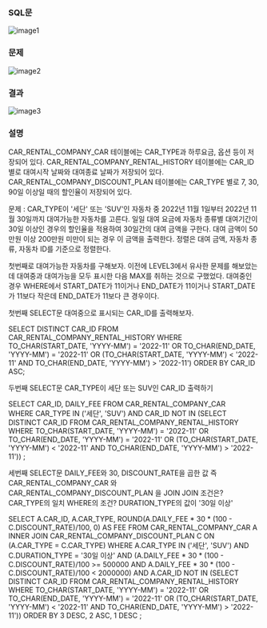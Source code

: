 ### SQL문
![image1](https://user-images.githubusercontent.com/123911778/263562609-13d0f801-802f-4b10-a5f5-30c8357b92f4.PNG)

### 문제  
![image2](https://user-images.githubusercontent.com/123911778/263562611-0c443453-773a-4d85-b796-f8479ed87a54.PNG)

### 결과
![image3](https://user-images.githubusercontent.com/123911778/263562613-98d84913-7a46-4335-b92a-4d9bcfdb47a2.PNG)

### 설명
CAR_RENTAL_COMPANY_CAR 테이블에는 CAR_TYPE과 하루요금, 옵션 등이 저장되어 있다.
CAR_RENTAL_COMPANY_RENTAL_HISTORY 테이블에는 CAR_ID별로 대여시작 날짜와 대여종료 날짜가 저장되어 있다.
CAR_RENTAL_COMPANY_DISCOUNT_PLAN 테이블에는 CAR_TYPE 별로 7, 30, 90일 이상일 때의 할인율이 저장되어 있다.

문제 : CAR_TYPE이 '세단' 또는 'SUV'인 자동차 중 2022년 11월 1일부터 2022년 11월 30일까지 대여가능한 자동차를 고른다.
일일 대여 요금에 자동차 종류별 대여기간이 30일 이상인 경우의 할인율을 적용하여 30일간의 대여 금액을 구한다.
대여 금액이 50만원 이상 200만원 미만이 되는 경우 이 금액을 출력한다.
정렬은 대여 금액, 자동차 종류, 자동차 ID를 기준으로 정렬한다.

첫번째로 대여가능한 자동차를 구해보자.
이전에 LEVEL3에서 유사한 문제를 해보았는데 대여중과 대여가능을 모두 표시한 다음 MAX를 취하는 것으로 구했었다.
대여중인 경우 WHERE에서 START_DATE가 11이거나 END_DATE가 11이거나 START_DATE가 11보다 작은데 END_DATE가 11보다 큰 경우이다.

첫번째 SELECT문
대여중으로 표시되는 CAR_ID를 출력해보자.

SELECT DISTINCT CAR_ID
FROM CAR_RENTAL_COMPANY_RENTAL_HISTORY 
WHERE TO_CHAR(START_DATE, 'YYYY-MM') = '2022-11'
    OR TO_CHAR(END_DATE, 'YYYY-MM') = '2022-11'
    OR (TO_CHAR(START_DATE, 'YYYY-MM') < '2022-11'
       AND TO_CHAR(END_DATE, 'YYYY-MM') > '2022-11')
ORDER BY CAR_ID ASC;

두번째 SELECT문
CAR_TYPE이 세단 또는 SUV인 CAR_ID 출력하기

SELECT CAR_ID, DAILY_FEE
FROM CAR_RENTAL_COMPANY_CAR  
WHERE CAR_TYPE IN ('세단', 'SUV')
    AND CAR_ID NOT IN (SELECT DISTINCT CAR_ID
                        FROM CAR_RENTAL_COMPANY_RENTAL_HISTORY 
                        WHERE TO_CHAR(START_DATE, 'YYYY-MM') = '2022-11'
                            OR TO_CHAR(END_DATE, 'YYYY-MM') = '2022-11'
                            OR (TO_CHAR(START_DATE, 'YYYY-MM') < '2022-11'
                               AND TO_CHAR(END_DATE, 'YYYY-MM') > '2022-11'))
;

세번째 SELECT문
DAILY_FEE와 30, DISCOUNT_RATE을 곱한 값
즉 CAR_RENTAL_COMPANY_CAR 와 CAR_RENTAL_COMPANY_DISCOUNT_PLAN 을 JOIN
JOIN 조건은? CAR_TYPE의 일치
WHERE의 조건? DURATION_TYPE의 값이 '30일 이상'

SELECT A.CAR_ID, A.CAR_TYPE, 
    ROUND(A.DAILY_FEE * 30 * (100 - C.DISCOUNT_RATE)/100, 0) AS FEE
FROM CAR_RENTAL_COMPANY_CAR A INNER JOIN CAR_RENTAL_COMPANY_DISCOUNT_PLAN C
    ON (A.CAR_TYPE = C.CAR_TYPE)
WHERE A.CAR_TYPE IN ('세단', 'SUV')
    AND C.DURATION_TYPE = '30일 이상'
    AND (A.DAILY_FEE * 30 * (100 - C.DISCOUNT_RATE)/100 >= 500000
        AND A.DAILY_FEE * 30 * (100 - C.DISCOUNT_RATE)/100 < 2000000)
    AND A.CAR_ID NOT IN (SELECT DISTINCT CAR_ID
                        FROM CAR_RENTAL_COMPANY_RENTAL_HISTORY 
                        WHERE TO_CHAR(START_DATE, 'YYYY-MM') = '2022-11'
                            OR TO_CHAR(END_DATE, 'YYYY-MM') = '2022-11'
                            OR (TO_CHAR(START_DATE, 'YYYY-MM') < '2022-11'
                               AND TO_CHAR(END_DATE, 'YYYY-MM') > '2022-11'))
ORDER BY 3 DESC, 2 ASC, 1 DESC
;



